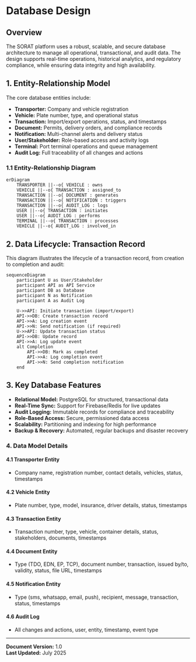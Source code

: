 # Database Design

## Overview

The SORAT platform uses a robust, scalable, and secure database architecture to manage all operational, transactional, and audit data. The design supports real-time operations, historical analytics, and regulatory compliance, while ensuring data integrity and high availability.

## 1. Entity-Relationship Model

The core database entities include:
- **Transporter:** Company and vehicle registration
- **Vehicle:** Plate number, type, and operational status
- **Transaction:** Import/export operations, status, and timestamps
- **Document:** Permits, delivery orders, and compliance records
- **Notification:** Multi-channel alerts and delivery status
- **User/Stakeholder:** Role-based access and activity logs
- **Terminal:** Port terminal operations and queue management
- **Audit Log:** Full traceability of all changes and actions

### 1.1 Entity-Relationship Diagram

```mermaid
erDiagram
    TRANSPORTER ||--o{ VEHICLE : owns
    VEHICLE ||--o{ TRANSACTION : assigned_to
    TRANSACTION ||--o{ DOCUMENT : generates
    TRANSACTION ||--o{ NOTIFICATION : triggers
    TRANSACTION ||--o{ AUDIT_LOG : logs
    USER ||--o{ TRANSACTION : initiates
    USER ||--o{ AUDIT_LOG : performs
    TERMINAL ||--o{ TRANSACTION : processes
    VEHICLE ||--o{ AUDIT_LOG : involved_in
```

## 2. Data Lifecycle: Transaction Record

This diagram illustrates the lifecycle of a transaction record, from creation to completion and audit:

```mermaid
sequenceDiagram
    participant U as User/Stakeholder
    participant API as API Service
    participant DB as Database
    participant N as Notification
    participant A as Audit Log
    
    U->>API: Initiate transaction (import/export)
    API->>DB: Create transaction record
    API->>A: Log creation event
    API->>N: Send notification (if required)
    U->>API: Update transaction status
    API->>DB: Update record
    API->>A: Log update event
    alt Completion
        API->>DB: Mark as completed
        API->>A: Log completion event
        API->>N: Send completion notification
    end
```

## 3. Key Database Features

- **Relational Model:** PostgreSQL for structured, transactional data
- **Real-Time Sync:** Support for Firebase/Redis for live updates
- **Audit Logging:** Immutable records for compliance and traceability
- **Role-Based Access:** Secure, permissioned data access
- **Scalability:** Partitioning and indexing for high performance
- **Backup & Recovery:** Automated, regular backups and disaster recovery

### 4. Data Model Details

#### 4.1 Transporter Entity
- Company name, registration number, contact details, vehicles, status, timestamps

#### 4.2 Vehicle Entity
- Plate number, type, model, insurance, driver details, status, timestamps

#### 4.3 Transaction Entity
- Transaction number, type, vehicle, container details, status, stakeholders, documents, timestamps

#### 4.4 Document Entity
- Type (TDO, EDN, EP, TCP), document number, transaction, issued by/to, validity, status, file URL, timestamps

#### 4.5 Notification Entity
- Type (sms, whatsapp, email, push), recipient, message, transaction, status, timestamps

#### 4.6 Audit Log
- All changes and actions, user, entity, timestamp, event type

---

**Document Version:** 1.0  
**Last Updated:** July 2025